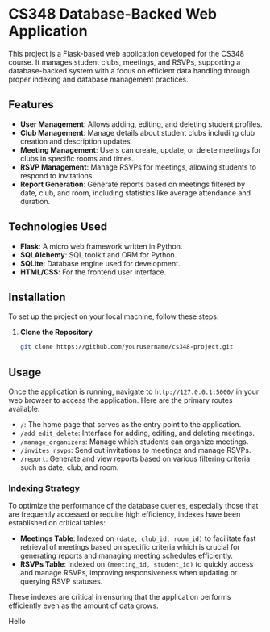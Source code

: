 # CS348 Database-Backed Web Application

This project is a Flask-based web application developed for the CS348 course. It manages student clubs, meetings, and RSVPs, supporting a database-backed system with a focus on efficient data handling through proper indexing and database management practices.

## Features

- **User Management**: Allows adding, editing, and deleting student profiles.
- **Club Management**: Manage details about student clubs including club creation and description updates.
- **Meeting Management**: Users can create, update, or delete meetings for clubs in specific rooms and times.
- **RSVP Management**: Manage RSVPs for meetings, allowing students to respond to invitations.
- **Report Generation**: Generate reports based on meetings filtered by date, club, and room, including statistics like average attendance and duration.

## Technologies Used

- **Flask**: A micro web framework written in Python.
- **SQLAlchemy**: SQL toolkit and ORM for Python.
- **SQLite**: Database engine used for development.
- **HTML/CSS**: For the frontend user interface.

## Installation

To set up the project on your local machine, follow these steps:

1. **Clone the Repository**
   ```bash
   git clone https://github.com/yourusername/cs348-project.git

## Usage

Once the application is running, navigate to `http://127.0.0.1:5000/` in your web browser to access the application. Here are the primary routes available:

- `/`: The home page that serves as the entry point to the application.
- `/add_edit_delete`: Interface for adding, editing, and deleting meetings.
- `/manage_organizers`: Manage which students can organize meetings.
- `/invites_rsvps`: Send out invitations to meetings and manage RSVPs.
- `/report`: Generate and view reports based on various filtering criteria such as date, club, and room.

### Indexing Strategy

To optimize the performance of the database queries, especially those that are frequently accessed or require high efficiency, indexes have been established on critical tables:

- **Meetings Table**: Indexed on `(date, club_id, room_id)` to facilitate fast retrieval of meetings based on specific criteria which is crucial for generating reports and managing meeting schedules efficiently.
- **RSVPs Table**: Indexed on `(meeting_id, student_id)` to quickly access and manage RSVPs, improving responsiveness when updating or querying RSVP statuses.

These indexes are critical in ensuring that the application performs efficiently even as the amount of data grows.

Hello
